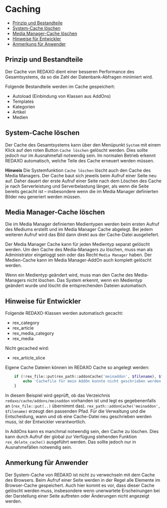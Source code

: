 # Caching

* [Prinzip und Bestandteile](#prinzip)
* [System-Cache löschen](#system-cache)
* [Media Manager-Cache löschen](#media-manager-cache)
* [Hinweise für Entwickler](#hinweise)
* [Anmerkung für Anwender](#anmerkung)

<a name="prinzip"></a>

## Prinzip und Bestandteile

Der Cache von REDAXO dient einer besseren Performance des Gesamtsystems, da so die Zahl der Datenbank-Abfragen minimiert wird.

Folgende Bestandteile werden im Cache gespeichert:

* Autoload (Einbindung von Klassen aus AddOns)
* Templates
* Kategorien
* Artikel
* Medien

<a name="system-cache"></a>

## System-Cache löschen

Der Cache des Gesamtsystems kann über den Menüpunkt `System` mit einem Klick auf den roten Button `Cache löschen` gelöscht werden. Dies sollte jedoch nur im Ausnahmefall notwendig sein. Im normalen Betrieb erkennt REDAXO automatisch, welche Teile des Cache erneuert werden müssen.

**Hinweis** Die Systemfunktion `Cache löschen` löscht auch den Cache des Media Managers. Der Cache baut sich jeweils beim Aufruf einer Seite neu auf. Daher dauert der erste Aufruf einer Seite nach dem Löschen des Cache je nach Serverleistung und Serverbelastung länger, als wenn die Seite bereits gecacht ist – insbesondere wenn die im Media Manager definierten Bilder neu generiert werden müssen.

<a name="media-manager-cache"></a>

## Media Manager-Cache löschen

Die im Media Manager definierten Medientypen werden beim ersten Aufruf des Mediums erstellt und im Media Manager Cache abgelegt. Bei jedem weiteren Aufruf wird das Bild dann direkt aus der Cache-Datei ausgeliefert.

Der Media Manager Cache kann für jeden Medientyp separat gelöscht werden. Um den Cache des Media-Managers zu löschen, muss man als Administrator eingeloggt sein oder das Recht `Media Manager` haben.
Der Medien-Cache kann im Media Manager-AddOn auch komplett gelöscht werden.

Wenn ein Medientyp geändert wird, muss man den Cache des Media-Managers nicht löschen. Das System erkennt, wenn ein Medientyp geändert wurde und löscht die entsprechenden Dateien automatisch.

<a name="hinweise"></a>

## Hinweise für Entwickler

Folgende REDAXO-Klassen werden automatisch gecacht:

* rex_category
* rex_article
* rex_media_category
* rex_media

Nicht gecached wird:

* rex_article_slice

Eigene Cache Dateien können im REDAXO Cache so angelegt werden:

```php
    if (!rex_file::put(rex_path::addonCache('meinaddon', $filename), $filecontent)) {
        echo 'Cachefile für mein AddOn konnte nicht geschrieben werden!';
    }
```

In diesem Beispiel wird geprüft, ob das Verzeichnis `redaxo/cache/addons/meinaddon` vorhanden ist und legt es gegebenenfalls an (`rex_file::put(..)` übernimmt das). `rex_path::addonCache('meinaddon', $filename)` erzeugt den passenden Pfad. Für die Verwaltung und die Entscheidung, wann und ob eine Cache-Datei neu geschrieben werden muss, ist der Entwickler verantwortlich.

In AddOns kann es manchmal notwendig sein, den Cache zu löschen. Dies kann durch Aufruf der global zur Verfügung stehenden Funktion `rex_delete_cache()` ausgeführt werden. Das sollte jedoch nur in Ausnahmefällen notwendig sein.

<a name="anmerkung"></a>

## Anmerkung für Anwender

Der System-Cache von REDAXO ist nicht zu verwechseln mit dem Cache des Browsers. Beim Aufruf einer Seite werden in der Regel alle Elemente im Browser-Cache gespeichert. Auch hier kommt es vor, dass dieser Cache gelöscht werden muss, insbesondere wenn unerwartete Erscheinungen bei der Darstellung einer Seite auftreten oder Änderungen nicht angezeigt werden.
